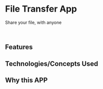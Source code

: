 <h1><b>File Transfer App</b></h1>
<p>Share your file, with anyone</p>

<br>
<h2>Features</h2>
<h2> Technologies/Concepts Used</h2>
<h2>Why this APP</h2>
